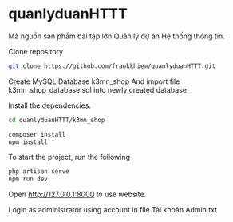 # quanlyduanHTTT
Mã nguồn sản phẩm bài tập lớn Quản lý dự án Hệ thống thông tin.

Clone repository

```bash
git clone https://github.com/frankkhiem/quanlyduanHTTT.git
```

Create MySQL Database k3mn_shop And import file k3mn_shop_database.sql into newly created database

Install the dependencies.

```bash
cd quanlyduanHTTT/k3mn_shop

composer install
npm install
```

To start the project, run the following

```bash
php artisan serve
npm run dev
```

Open http://127.0.0.1:8000 to use website.

Login as administrator using account in file Tài khoản Admin.txt